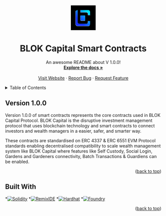
<!-- PROJECT LOGO -->
<br />
<div align="center">
  <a href="https://blokcapital.io">
    <img src="Assets/logo.png" alt="Logo" width="80" height="80">
  </a>

  <h1 align="center">BLOK Capital Smart Contracts</h1>

  <p align="center">
    An awesome README about V 1.0.0!
    <br />
    <a href="https://docs.blokc.app"><strong>Explore the docs »</strong></a>
    <br />
    <br />
    <a href="https://blokcapital.io">Visit Website</a>
    ·
    <a href="https://github.com/blokcapital/contracts/issues">Report Bug</a>
    ·
    <a href="https://github.com/blokcapital/contracts/issues">Request Feature</a>
  </p>
</div>

<!-- TABLE OF CONTENTS -->
<details>
  <summary>Table of Contents</summary>
  <ol>
    <li>
      <a href="#version-1.0.0">Version 1.0.0</a>
      <ul>
        <li><a href="#built-with">Built With</a></li>
      </ul>
      <!-- <ul>
        <li><a href="#built-with">Built With</a></li>
      </ul>
    </li>
    <li>
      <a href="#getting-started">Getting Started</a>
      <ul>
        <li><a href="#prerequisites">Prerequisites</a></li>
        <li><a href="#installation">Installation</a></li>
      </ul>
    </li>
    <li><a href="#usage">Usage</a></li>
    <li><a href="#roadmap">Roadmap</a></li>
    <li><a href="#contributing">Contributing</a></li>
    <li><a href="#license">License</a></li>
    <li><a href="#contact">Contact</a></li>
    <li><a href="#acknowledgments">Acknowledgments</a></li> -->
  </ol>
</details>


## Version 1.0.0

Version 1.0.0 of smart contracts represents the core contracts used in BLOK Capital Protocol. BLOK Capital is the disruptive investment management protocol that uses blockchain technology and smart contracts to connect investors and wealth managers in a easier, safer, and smarter way.

These contracts are standardised on ERC 4337 & ERC 6551 EVM Protocol standards enabling decentralised compatibility to scale wealth management system like BLOK Capital where features like Self Custody, Social Login, Gardens and Gardeners connectivity, Batch Transactions & Guardiens can be enabled.

<p align="right">(<a href="#readme-top">back to top</a>)</p>

## Built With

*[![Solidity][Solidity.logo]][Solidity-url]
*[![RemixIDE][RemixIDE.logo]][RemixIDE-url]
*[![Hardhat][Hardhat.logo]][Hardhat-url]
*[![Foundry][Foundry.logo]][Foundry-url]

<p align="right">(<a href="#readme-top">back to top</a>)</p>



<!-- MARKDOWN LINKS & IMAGES -->
<!-- https://www.markdownguide.org/basic-syntax/#reference-style-links -->

[Solidity.logo]: https://img.shields.io/badge/solidity-%23000000?style=for-the-badge&logo=solidity&logoColor=white
[Solidity-url]: https://soliditylang.org

[RemixIDE.logo]: https://img.shields.io/badge/Remix-IDE-%23000000?style=for-the-badge&logo=remix&logoColor=white
[RemixIDE-url]: https://remix.ethereum.org

[Hardhat.logo]: https://img.shields.io/badge/Hardhat-%23000000?style=for-the-badge&logo=hardhat&logoColor=white
[Hardhat-url]: https://hardhat.org

[Foundry.logo]: https://img.shields.io/badge/Foundry-%23000000?style=for-the-badge&logo=foundry&logoColor=white
[Foundry-url]: https://getfoundry.sh






